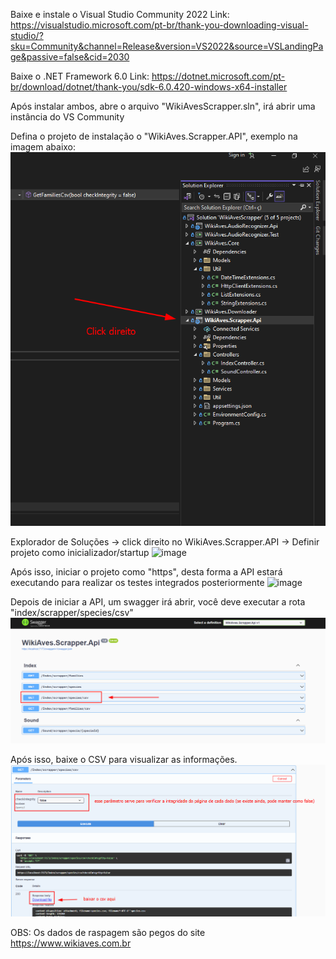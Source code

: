 Baixe e instale o Visual Studio Community 2022
Link: https://visualstudio.microsoft.com/pt-br/thank-you-downloading-visual-studio/?sku=Community&channel=Release&version=VS2022&source=VSLandingPage&passive=false&cid=2030

Baixe o .NET Framework 6.0
Link: https://dotnet.microsoft.com/pt-br/download/dotnet/thank-you/sdk-6.0.420-windows-x64-installer

Após instalar ambos, abre o arquivo "WikiAvesScrapper.sln", irá abrir uma instância do VS Community

Defina o projeto de instalação o "WikiAves.Scrapper.API", exemplo na imagem abaixo:
![Alt text](image.png)


Explorador de Soluções -> click direito no WikiAves.Scrapper.API -> Definir projeto como inicializador/startup
![image](https://github.com/MayconSantosBR/BankAPI/assets/102183646/955882af-910e-40d0-8ad4-83b8ecb7c400)

Após isso, iniciar o projeto como "https", desta forma a API estará executando para realizar os testes integrados posteriormente
![image](https://github.com/MayconSantosBR/BankAPI/assets/102183646/947ab726-e7c1-468a-9006-fced7b36a113)

Depois de iniciar a API, um swagger irá abrir, você deve executar a rota "index/scrapper/species/csv"
![Alt text](image-1.png)

Após isso, baixe o CSV para visualizar as informações.
![Alt text](image-2.png)

OBS: Os dados de raspagem são pegos do site https://www.wikiaves.com.br